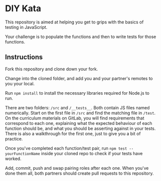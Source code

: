 # DIY Kata

This repository is aimed at helping you get to grips with the basics of testing in JavaScript.

Your challenge is to populate the functions and then to write tests for those functions.

## Instructions

Fork this repository and clone down your fork.

Change into the cloned folder, and add you and your partner's remotes to you your local.

Run `npm install` to install the necessary libraries required for Node.js to run.

There are two folders: `/src` and `/__tests__`. Both contain JS files named numerically. Start on the first file in `/src` and find the matching file in `/test`. On the curriculum materials on GitLab, you will find requirements that correspond to each one, explaining what the expected behaviour of each function should be, and what you should be asserting against in your tests. There is also a walkthrough for the first one, just to give you a bit of practice.

Once you've completed each function/test pair, run `npm test -- yourFunctionName` inside your cloned repo to check if your tests have worked.

Add, commit, push and swap pairing roles after each one. When you've done them all, both partners should create pull requests to this repository.
